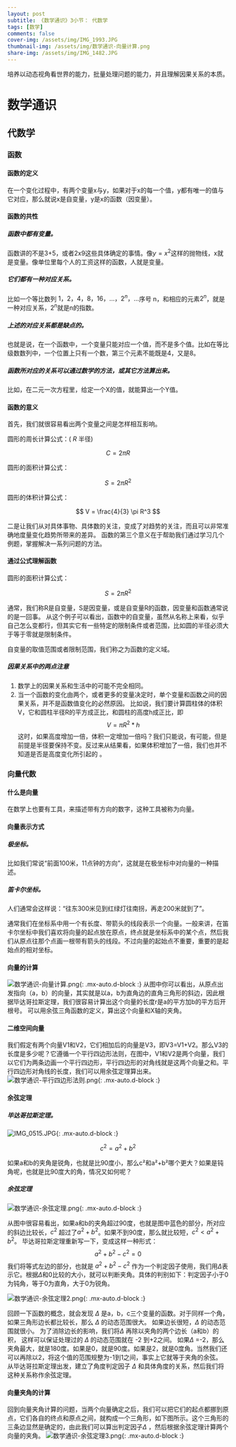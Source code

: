```yaml
---
layout: post
subtitle: 《数学通识》3小节： 代数学
tags: [数学]
comments: false
cover-img: /assets/img/IMG_1993.JPG
thumbnail-img: /assets/img/数学通识-向量计算.png
share-img: /assets/img/IMG_1482.JPG
---
```


培养以动态视角看世界的能力，批量处理问题的能力，并且理解因果关系的本质。

# 数学通识
## 代数学

### 函数

#### 函数的定义

在一个变化过程中，有两个变量x与y，如果对于x的每一个值，y都有唯一的值与它对应，那么就说x是自变量，y是x的函数（因变量）。

#### 函数的共性

##### 函数中都有变量。
函数讲的不是3+5，或者2x9这些具体确定的事情。像$y=x^2$这样的抛物线，x就是变量。像单位里每个人的工资这样的函数，人就是变量。
##### 它们都有一种对应关系。
比如一个等比数列 $1，2，4，8，16，\dots，2^n，\dots$序号 n，和相应的元素$2^n$，就是一种对应关系，$2^n$就是n的指数。
##### 上述的对应关系都是缺点的。
也就是说，在一个函数中，一个变量只能对应一个值，而不是多个值。比如在等比级数数列中，一个位置上只有一个数，第三个元素不能既是4，又是8。
##### 函数所对应的关系可以通过数学的方法，或其它方法算出来。
比如，在二元一次方程里，给定一个X的值，就能算出一个Y值。

#### 函数的意义

首先，我们就很容易看出两个变量之间是怎样相互影响。

圆形的周长计算公式：( $R$ 半径)

$$
C= 2\pi R
$$

圆形的面积计算公式：

$$
S = 2 \pi R^2
$$

圆形的体积计算公式：

$$
V = \frac{4}{3} \pi R^3
$$

二是让我们从对具体事物、具体数的关注，变成了对趋势的关注，而且可以非常准确地度量变化趋势所带来的差异。
函数的第三个意义在于帮助我们通过学习几个例题，掌握解决一系列问题的方法。


#### 通过公式理解函数

圆形的面积计算公式：

$$
S = 2 \pi R^2
$$

通常，我们称R是自变量，S是因变量，或是自变量R的函数，因变量和函数通常说的是一回事。
从这个例子可以看出，函数中的自变量，虽然从名称上来看，似乎自己怎么变都行，但其实它有一些特定的限制条件或者范围，比如圆的半径必须大于等于零就是限制条件。

自变量的取值范围或者限制范围，我们称之为函数的定义域。

##### 因果关系中的两点注意

1. 数学上的因果关系和生活中的可能不完全相同。
2. 当一个函数的变化由两个，或者更多的变量决定时，单个变量和函数之间的因果关系，并不是函数值变化的必然原因。
   比如说，我们要计算圆柱体的体积V，它和圆柱半径R的平方成正比，和圆柱的高度h成正比，即
   $$
   V = \pi R^2 * h
   $$
   这时，如果高度增加一倍，体积一定增加一倍吗？我们只能说，有可能，但是前提是半径要保持不变。反过来从结果看，如果体积增加了一倍，我们也并不知道是否是高度变化所引起的 。


### 向量代数

#### 什么是向量
在数学上也要有工具，来描述带有方向的数字，这种工具被称为向量。

#### 向量表示方式
##### 极坐标。
比如我们常说“前面100米，11点钟的方向”，这就是在极坐标中对向量的一种描述。
##### 笛卡尔坐标。
人们通常会这样说：“往东300米见到红绿灯往南拐，再走200米就到了”。

通常我们在坐标系中用一个有长度、带箭头的线段表示一个向量。一般来讲，在笛卡尔坐标中我们喜欢将向量的起点放在原点，终点就是坐标系中的某个点，然后我们从原点往那个点画一根带有箭头的线段。不过向量的起始点不重要，重要的是起始点的相对坐标。

#### 向量的计算
![数学通识-向量计算.png](../assets/img/数学通识-向量计算.png){: .mx-auto.d-block :}
从图中你可以看出，从原点出发指向（a，b）的向量，其实就是以a，b为直角边的直角三角形的斜边，因此根据毕达哥拉斯定理，我们很容易计算出这个向量的长度r是a的平方加b的平方后开根号。
可以用余弦三角函数的定义，算出这个向量和X轴的夹角。

#### 二维空间向量
我们假定有两个向量V1和V2，它们相加后的向量是V3，即V3=V1+V2。那么V3的长度是多少呢？它遵循一个平行四边形法则，在图中，V1和V2是两个向量，我们以它们为两条边画一个平行四边形，平行四边形的对角线就是这两个向量之和。平行四边形对角线的长度，我们可以用余弦定理算出来。
![数学通识-平行四边形法则.png](../assets/img/数学通识-平行四边形法则.png){: .mx-auto.d-block :}

#### 余弦定理

##### 毕达哥拉斯定理。

![IMG_0515.JPG](../assets/img/IMG_0515.JPG){: .mx-auto.d-block :}

$$
c^2 = a^2 + b^2
$$

如果a和b的夹角是锐角，也就是比90度小，那么c²和a²+b²哪个更大？如果是钝角呢，也就是比90度大的角，情况又如何呢？

##### 余弦定理
![数学通识-余弦定理.png](../assets/img/数学通识-余弦定理.png){: .mx-auto.d-block :}

从图中很容易看出，如果a和b的夹角超过90度，也就是图中蓝色的部分，所对应的斜边比较长，$c^2$ 超过了$a^2 + b^2$。如果不到90度，那么就比较短，$c^2 < a^2 + b^2$。
毕达哥拉斯定理重新写一下，变成这样一种形式：
$$
a^2 + b^2 - c^2 = 0
$$
我们将等式左边的部分，也就是 $a^2 + b^2 - c^2$ 作为一个判定因子使用，我们用$\Delta$表示它。根据$\Delta$和0比较的大小，就可以判断夹角。具体的判别如下：判定因子小于0为钝角，等于0为直角，大于0为锐角。

![数学通识-余弦定理2.png](../assets/img/数学通识-余弦定理2.png){: .mx-auto.d-block :}

回顾一下函数的概念，就会发现 $\Delta$ 是a，b，c三个变量的函数。对于同样一个角，如果三角形边长都比较长，那么 $\Delta$ 的动态范围很大。
如果边长很短，$\Delta$ 的动态范围就很小。 为了消除边长的影响，我们将$\Delta$ 再除以夹角的两个边长（a和b）的积，
这样可以保证处理过的 $\Delta$  的动态范围就在 -2 到+2之间。
如果$\Delta$ =-2，那么夹角最大，就是180度。如果是0，就是90度。如果是2，就是0度角。当然我们还可以再除以2，将这个值的范围规整为-1到1之间，事实上它就等于夹角的余弦。
从毕达哥拉斯定理出发，建立了角度判定因子 $\Delta$ 和具体角度的关系，然后我们将这种关系称作余弦定理。

#### 向量夹角的计算

回到向量夹角计算的问题，当两个向量确定之后，我们可以把它们的起点都挪到原点，它们各自的终点和原点之间，就构成一个三角形，如下图所示。这个三角形的三条边显然是确定的，由此我们可以算出判定因子$\Delta$ ，然后根据余弦定理计算两个向量的夹角。
![数学通识-余弦定理3.png](../assets/img/数学通识-余弦定理3.png){: .mx-auto.d-block :}